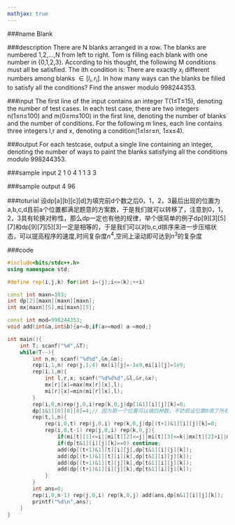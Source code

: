 ```yaml
---
mathjax: true
---
```


###name
Blank

###description
There are N blanks arranged in a row. The blanks are numbered 1,2,…,N from left to right.
Tom is filling each blank with one number in {0,1,2,3}. According to his thought, the following M conditions must all be satisfied. The ith condition is:
There are exactly $x_i$ different numbers among blanks $∈[l_i,r_i]$.
In how many ways can the blanks be filled to satisfy all the conditions? Find the answer modulo 998244353.

<!---more-->

###input
The first line of the input contains an integer T(1≤T≤15), denoting the number of test cases.
In each test case, there are two integers n(1≤n≤100) and m(0≤m≤100) in the first line, denoting the number of blanks and the number of conditions.
For the following m lines, each line contains three integers l,r and x, denoting a condition(1≤l≤r≤n, 1≤x≤4).
 
###output
For each testcase, output a single line containing an integer, denoting the number of ways to paint the blanks satisfying all the conditions modulo 998244353.

###sample input
2
1 0
4 1
1 3 3

###sample output
4
96


###toturial
设dp[a][b][c][d]为填完前d个数之后0，1，2，3最后出现的位置为a,b,c,d且前a个位置都满足题意的方案数，于是我们就可以转移了，注意到0，1，2，3具有轮换对称性，那么dp一定也有他的规律，举个很简单的例子dp[9][3][5][7]和dp[9][7][5][3]一定是相等的，于是我们可以对b,c,d排序来进一步压缩状态，可以提高程序的速度,时间复杂度$n^4$,空间上滚动即可达到$n^3$的复杂度

###code
```cpp
#include<bits/stdc++.h>
using namespace std;

#define rep(i,j,k) for(int i=(j);i<=(k);++i)

const int maxn=103;
int dp[2][maxn][maxn][maxn];
int mx[maxn][5],mi[maxn][5];

const int mod=998244353;
void add(int&a,int&b){a+=b;if(a>=mod) a-=mod;}

int main(){
    int T; scanf("%d",&T);
    while(T--){
        int n,m; scanf("%d%d",&n,&m);
        rep(i,1,n) rep(j,1,4) mx[i][j]=-1e9,mi[i][j]=1e9;
        rep(i,1,m){
            int l,r,x; scanf("%d%d%d",&l,&r,&x);
            mx[r][x]=max(mx[r][x],l);
            mi[r][x]=min(mi[r][x],l);
        }
        rep(i,0,n)rep(j,0,i)rep(k,0,j)dp[1&1][i][j][k]=0;
        dp[1&1][0][0][0]=4;// 因为第一个位置可以填四种数，不妨假设位置0填了所有的数字
        rep(t,1,n){
            rep(i,0,t) rep(j,0,i) rep(k,0,j)dp[(t+1)&1][i][j][k]=0;
            rep(i,0,t-1) rep(j,0,i) rep(k,0,j){
                if(mi[t][1]<=i||mi[t][2]<=j||mi[t][3]<=k||mx[t][2]>i||mx[t][3]>j||mx[t][4]>k) dp[t&1][i][j][k]=0;
                if(dp[t&1][i][j][k]==0) continue;
                add(dp[(t+1)&1][t][i][j],dp[t&1][i][j][k]);
                add(dp[(t+1)&1][t][i][k],dp[t&1][i][j][k]);
                add(dp[(t+1)&1][t][j][k],dp[t&1][i][j][k]);
                add(dp[(t+1)&1][i][j][k],dp[t&1][i][j][k]);
            }
        }
        int ans=0;
        rep(i,0,n-1) rep(j,0,i) rep(k,0,j) add(ans,dp[n&1][i][j][k]);
        printf("%d\n",ans);
    }
}
```